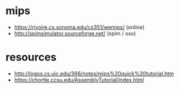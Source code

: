 # mips

* https://rivoire.cs.sonoma.edu/cs351/wemips/  (online)
* http://spimsimulator.sourceforge.net/ (spim / osx)

# resources

* http://logos.cs.uic.edu/366/notes/mips%20quick%20tutorial.htm
* https://chortle.ccsu.edu/AssemblyTutorial/index.html

